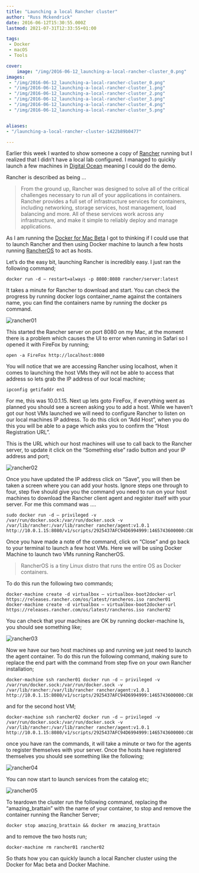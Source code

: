 ```yaml
---
title: "Launching a local Rancher cluster"
author: "Russ Mckendrick"
date: 2016-06-12T15:30:55.000Z
lastmod: 2021-07-31T12:33:55+01:00

tags:
 - Docker
 - macOS
 - Tools

cover:
    image: "/img/2016-06-12_launching-a-local-rancher-cluster_0.png" 
images:
 - "/img/2016-06-12_launching-a-local-rancher-cluster_0.png"
 - "/img/2016-06-12_launching-a-local-rancher-cluster_1.png"
 - "/img/2016-06-12_launching-a-local-rancher-cluster_2.png"
 - "/img/2016-06-12_launching-a-local-rancher-cluster_3.png"
 - "/img/2016-06-12_launching-a-local-rancher-cluster_4.png"
 - "/img/2016-06-12_launching-a-local-rancher-cluster_5.png"


aliases:
- "/launching-a-local-rancher-cluster-1422b89b0477"

---
```


Earlier this week I wanted to show someone a copy of [Rancher](http://rancher.com/) running but I realized that I didn’t have a local lab configured. I managed to quickly launch a few machines in [Digital Ocean](https://m.do.co/c/52ec4dc3647e) meaning I could do the demo.

Rancher is described as being …

> From the ground up, Rancher was designed to solve all of the critical challenges necessary to run all of your applications in containers. Rancher provides a full set of infrastructure services for containers, including networking, storage services, host management, load balancing and more. All of these services work across any infrastructure, and make it simple to reliably deploy and manage applications.

As I am running the [Docker for Mac Beta](/2016/05/08/docker-mac/) I got to thinking if I could use that to launch Rancher and then using Docker machine to launch a few hosts running [RancherOS](http://rancher.com/rancher-os/) to act as hosts.

Let’s do the easy bit, launching Rancher is incredibly easy. I just ran the following command;

```
docker run -d — restart=always -p 8080:8080 rancher/server:latest
```

It takes a minute for Rancher to download and start. You can check the progress by running docker logs container_name against the containers name, you can find the containers name by running the docker ps command.

![rancher01](/img/2016-06-12_launching-a-local-rancher-cluster_1.png)

This started the Rancher server on port 8080 on my Mac, at the moment there is a problem which causes the UI to error when running in Safari so I opened it with FireFox by running;

```
open -a FireFox http://localhost:8080
```

You will notice that we are accessing Rancher using localhost, when it comes to launching the host VMs they will not be able to access that address so lets grab the IP address of our local machine;

```
ipconfig getifaddr en1
```

For me, this was 10.0.1.15. Next up lets goto FireFox, if everything went as planned you should see a screen asking you to add a host. While we haven’t got our host VMs launched we will need to configure Rancher to listen on our local machines IP address. To do this click on “Add Host”, when you do this you will be able to a page which asks you to confirm the “Host Registration URL”.

This is the URL which our host machines will use to call back to the Rancher server, to update it click on the “Something else” radio button and your IP address and port;

![rancher02](/img/2016-06-12_launching-a-local-rancher-cluster_2.png)

Once you have updated the IP address click on “Save”, you will then be taken a screen where you can add your hosts. Ignore steps one through to four, step five should give you the command you need to run on your host machines to download the Rancher client agent and register itself with your server. For me this command was ….

```
sudo docker run -d — privileged -v /var/run/docker.sock:/var/run/docker.sock -v /var/lib/rancher:/var/lib/rancher rancher/agent:v1.0.1 http://10.0.1.15:8080/v1/scripts/2925437AFC94D6994999:1465743600000:C8O5m4OXR0giBvn3DonFFvow
```

Once you have made a note of the command, click on “Close” and go back to your terminal to launch a few host VMs. Here we will be using Docker Machine to launch two VMs running RancherOS.

> RancherOS is a tiny Linux distro that runs the entire OS as Docker containers.

To do this run the following two commands;

```
docker-machine create -d virtualbox — virtualbox-boot2docker-url https://releases.rancher.com/os/latest/rancheros.iso rancher01
docker-machine create -d virtualbox — virtualbox-boot2docker-url https://releases.rancher.com/os/latest/rancheros.iso rancher02
```

You can check that your machines are OK by running docker-machine ls, you should see something like;

![rancher03](/img/2016-06-12_launching-a-local-rancher-cluster_3.png)

Now we have our two host machines up and running we just need to launch the agent container. To do this run the following command, making sure to replace the end part with the command from step five on your own Rancher installation;

```
docker-machine ssh rancher01 docker run -d — privileged -v /var/run/docker.sock:/var/run/docker.sock -v /var/lib/rancher:/var/lib/rancher rancher/agent:v1.0.1 http://10.0.1.15:8080/v1/scripts/2925437AFC94D6994999:1465743600000:C8O5m4OXR0giBvn3DonFFvow
```

and for the second host VM;

```
docker-machine ssh rancher02 docker run -d — privileged -v /var/run/docker.sock:/var/run/docker.sock -v /var/lib/rancher:/var/lib/rancher rancher/agent:v1.0.1 http://10.0.1.15:8080/v1/scripts/2925437AFC94D6994999:1465743600000:C8O5m4OXR0giBvn3DonFFvow
```

once you have ran the commands, it will take a minute or two for the agents to register themselves with your server. Once the hosts have registered themselves you should see something like the following;

![rancher04](/img/2016-06-12_launching-a-local-rancher-cluster_4.png)

You can now start to launch services from the catalog etc;

![rancher05](/img/2016-06-12_launching-a-local-rancher-cluster_5.png)

To teardown the cluster run the following command, replacing the “amazing_brattain” with the name of your container, to stop and remove the container running the Rancher Server;

```
docker stop amazing_brattain && docker rm amazing_brattain
```

and to remove the two hosts run;

```
docker-machine rm rancher01 rancher02
```

So thats how you can quickly launch a local Rancher cluster using the Docker for Mac beta and Docker Machine.
